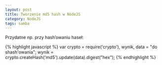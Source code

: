 ```yaml
---
layout: post
title: Tworzenie md5 hash w NodeJS
category: NodeJS
tags: samba
---
```

Przydatne np. przy hash’owaniu haseł:

{% highlight javascript %}
var crypto = require('crypto'), wynik, data = "do shash'owania";
wynik = crypto.createHash('md5').update(data).digest("hex");​
{% endhighlight %}
